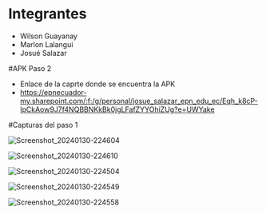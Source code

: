 # Integrantes
  * Wilson Guayanay
  * Marlon Lalangui
  * Josué Salazar

#APK Paso 2
  * Enlace de la caprte donde se encuentra la APK
  * https://epnecuador-my.sharepoint.com/:f:/g/personal/josue_salazar_epn_edu_ec/Eqh_k8cP-lpCkAow9J7f4NQBBNKkBk0jgLFafZYYOhiZUg?e=UWYake

#Capturas del paso 1


![Screenshot_20240130-224604](https://github.com/JosueSalazar7/sitiosturisticos/assets/117753844/9243a74d-90c2-441b-be28-5dc0f450ba02)



![Screenshot_20240130-224610](https://github.com/JosueSalazar7/sitiosturisticos/assets/117753844/835fb4d9-6b80-4b8e-ab07-cb4776d84941)




![Screenshot_20240130-224504](https://github.com/JosueSalazar7/sitiosturisticos/assets/117753844/0436f6db-780e-472f-9924-9b6192937457)




![Screenshot_20240130-224549](https://github.com/JosueSalazar7/sitiosturisticos/assets/117753844/c0868e1f-b765-434e-bbd8-70f28c0ca512)





![Screenshot_20240130-224558](https://github.com/JosueSalazar7/sitiosturisticos/assets/117753844/b4b11469-1219-4759-8565-729be054b7f4)






